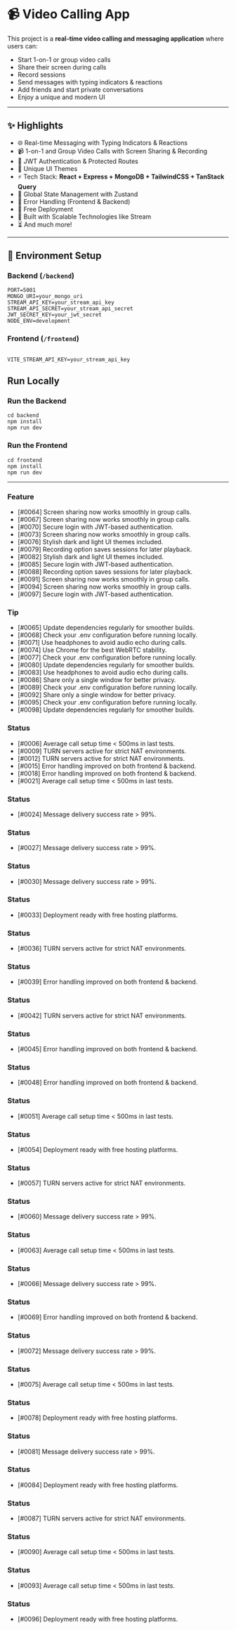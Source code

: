 # 📹 Video Calling App

This project is a **real-time video calling and messaging application** where users can:  
- Start 1-on-1 or group video calls  
- Share their screen during calls  
- Record sessions  
- Send messages with typing indicators & reactions  
- Add friends and start private conversations  
- Enjoy a unique and modern UI  

---

## ✨ Highlights
- 🌐 Real-time Messaging with Typing Indicators & Reactions  
- 📹 1-on-1 and Group Video Calls with Screen Sharing & Recording  
- 🔐 JWT Authentication & Protected Routes  
- 🎨 Unique UI Themes  
- ⚡ Tech Stack: **React + Express + MongoDB + TailwindCSS + TanStack Query**  
- 🧠 Global State Management with Zustand  
- 🚨 Error Handling (Frontend & Backend)  
- 🚀 Free Deployment  
- 🎯 Built with Scalable Technologies like Stream  
- ⏳ And much more!  

---

## 🔧 Environment Setup

### Backend (`/backend`)
```env
PORT=5001  
MONGO_URI=your_mongo_uri  
STREAM_API_KEY=your_stream_api_key  
STREAM_API_SECRET=your_stream_api_secret  
JWT_SECRET_KEY=your_jwt_secret  
NODE_ENV=development
```
### Frontend (`/frontend`)
```env

VITE_STREAM_API_KEY=your_stream_api_key
```
## Run Locally
### Run the Backend
```
cd backend  
npm install  
npm run dev
```
### Run the Frontend
```
cd frontend  
npm install  
npm run dev
```
<!-- AUTO-UPDATED:START -->
---

### Feature
- [#0064] Screen sharing now works smoothly in group calls.
- [#0067] Screen sharing now works smoothly in group calls.
- [#0070] Secure login with JWT-based authentication.
- [#0073] Screen sharing now works smoothly in group calls.
- [#0076] Stylish dark and light UI themes included.
- [#0079] Recording option saves sessions for later playback.
- [#0082] Stylish dark and light UI themes included.
- [#0085] Secure login with JWT-based authentication.
- [#0088] Recording option saves sessions for later playback.
- [#0091] Screen sharing now works smoothly in group calls.
- [#0094] Screen sharing now works smoothly in group calls.
- [#0097] Secure login with JWT-based authentication.

### Tip
- [#0065] Update dependencies regularly for smoother builds.
- [#0068] Check your .env configuration before running locally.
- [#0071] Use headphones to avoid audio echo during calls.
- [#0074] Use Chrome for the best WebRTC stability.
- [#0077] Check your .env configuration before running locally.
- [#0080] Update dependencies regularly for smoother builds.
- [#0083] Use headphones to avoid audio echo during calls.
- [#0086] Share only a single window for better privacy.
- [#0089] Check your .env configuration before running locally.
- [#0092] Share only a single window for better privacy.
- [#0095] Check your .env configuration before running locally.
- [#0098] Update dependencies regularly for smoother builds.

### Status
- [#0006] Average call setup time < 500ms in last tests.
- [#0009] TURN servers active for strict NAT environments.
- [#0012] TURN servers active for strict NAT environments.
- [#0015] Error handling improved on both frontend & backend.
- [#0018] Error handling improved on both frontend & backend.
- [#0021] Average call setup time < 500ms in last tests.

### Status
- [#0024] Message delivery success rate > 99%.

### Status
- [#0027] Message delivery success rate > 99%.

### Status
- [#0030] Message delivery success rate > 99%.

### Status
- [#0033] Deployment ready with free hosting platforms.

### Status
- [#0036] TURN servers active for strict NAT environments.

### Status
- [#0039] Error handling improved on both frontend & backend.

### Status
- [#0042] TURN servers active for strict NAT environments.

### Status
- [#0045] Error handling improved on both frontend & backend.

### Status
- [#0048] Error handling improved on both frontend & backend.

### Status
- [#0051] Average call setup time < 500ms in last tests.

### Status
- [#0054] Deployment ready with free hosting platforms.

### Status
- [#0057] TURN servers active for strict NAT environments.

### Status
- [#0060] Message delivery success rate > 99%.

### Status
- [#0063] Average call setup time < 500ms in last tests.

### Status
- [#0066] Message delivery success rate > 99%.

### Status
- [#0069] Error handling improved on both frontend & backend.

### Status
- [#0072] Message delivery success rate > 99%.

### Status
- [#0075] Average call setup time < 500ms in last tests.

### Status
- [#0078] Deployment ready with free hosting platforms.

### Status
- [#0081] Message delivery success rate > 99%.

### Status
- [#0084] Deployment ready with free hosting platforms.

### Status
- [#0087] TURN servers active for strict NAT environments.

### Status
- [#0090] Average call setup time < 500ms in last tests.

### Status
- [#0093] Average call setup time < 500ms in last tests.

### Status
- [#0096] Deployment ready with free hosting platforms.
<!-- AUTO-UPDATED:END -->
